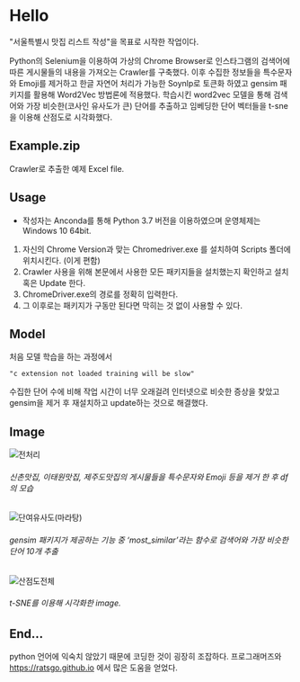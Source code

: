 Hello
==

"서울특별시 맛집 리스트 작성"을 목표로 시작한 작업이다.

Python의 Selenium을 이용하여 가상의 Chrome Browser로 인스타그램의 검색어에 따른 게시물들의 내용을 가져오는 Crawler를 구축했다. 
이후 수집한 정보들을 특수문자와 Emoji를 제거하고 한글 자연어 처리가 가능한 Soynlp로 토큰화 하였고
gensim 패키지를 활용해 Word2Vec 방법론에 적용했다.
학습시킨 word2vec 모델을 통해 검색어와 가장 비슷한(코사인 유사도가 큰) 단어를 추출하고
임베딩한 단어 벡터들을 t-sne을 이용해 산점도로 시각화했다.

Example.zip
-----------

Crawler로 추출한 예제 Excel file.

Usage
-----

* 작성자는 Anconda를 통해 Python 3.7 버전을 이용하였으며 운영체제는 Windows 10 64bit.
1. 자신의 Chrome Version과 맞는 Chromedriver.exe 를 설치하여 Scripts 폴더에 위치시킨다. (이게 편함)
2. Crawler 사용을 위해 본문에서 사용한 모든 패키지들을 설치했는지 확인하고 설치 혹은 Update 한다.
3. ChromeDriver.exe의 경로를 정확히 입력한다.
4. 그 이후로는 패키지가 구동만 된다면 막히는 것 없이 사용할 수 있다.


Model
-----
처음 모델 학습을 하는 과정에서

```"c extension not loaded training will be slow" ```

수집한 단어 수에 비해 작업 시간이 너무 오래걸려 인터넷으로 비슷한 증상을 찾았고
gensim을 제거 후 재설치하고 update하는 것으로 해결했다.


Image
-----
![전처리](https://user-images.githubusercontent.com/49060963/58888309-2b80a600-8722-11e9-9a1c-701716d538c0.JPG)
###### 신촌맛집, 이태원맛집, 제주도맛집의 게시물들을 특수문자와 Emoji 등을 제거 한 후 df의 모습


![단여유사도(마라탕)](https://user-images.githubusercontent.com/49060963/58888177-f5432680-8721-11e9-9bef-88bd81871bbd.JPG)
###### gensim 패키지가 제공하는 기능 중 ‘most_similar’라는 함수로 검색어와 가장 비슷한 단어 10개 추출



![산점도전체](https://user-images.githubusercontent.com/49060963/58888552-8914f280-8722-11e9-8a68-c6043cc2037a.png)
###### t-SNE를 이용해 시각화한 image.



End...
------
python 언어에 익숙치 않았기 때문에 코딩한 것이 굉장히 조잡하다.
프로그래머즈와 https://ratsgo.github.io 에서 많은 도움을 얻었다.
